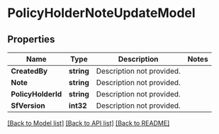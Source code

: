 # PolicyHolderNoteUpdateModel

## Properties

Name | Type | Description | Notes
------------ | ------------- | ------------- | -------------
**CreatedBy** | **string** | Description not provided. | 
**Note** | **string** | Description not provided. | 
**PolicyHolderId** | **string** | Description not provided. | 
**SfVersion** | **int32** | Description not provided. | 

[[Back to Model list]](../README.md#documentation-for-models) [[Back to API list]](../README.md#documentation-for-api-endpoints) [[Back to README]](../README.md)


